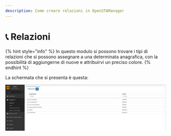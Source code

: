 ```yaml
---
description: Come creare relazioni in OpenSTAManager
---
```


# 📞 Relazioni

{% hint style="info" %}
In questo modulo si possono trovare i tipi di relazioni che si possono assegnare a una determinata anagrafica, con la possibilità di aggiungerne di nuove e attribuirvi un preciso colore.
{% endhint %}

La schermata che si presenta è questa:

![](<../../../.gitbook/assets/immagine (220).png>)
